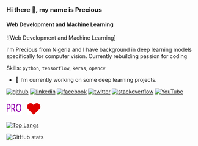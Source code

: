 ### Hi there 👋, my name is Precious
#### Web Development and Machine Learning
![Web Development and Machine Learning]

I'm Precious from Nigeria and I have background in deep learning models specifically for computer vision. Currently rebuilding passion for coding

Skills: ```python```, ```tensorflow```, ```keras```, ```opencv```

- 🔭 I’m currently working on some deep learning projects. 


[<img src='https://cdn.jsdelivr.net/npm/simple-icons@3.0.1/icons/github.svg' alt='github' height='40'>](https://github.com/softdude47)  [<img src='https://cdn.jsdelivr.net/npm/simple-icons@3.0.1/icons/linkedin.svg' alt='linkedin' height='40'>](https://www.linkedin.com/in/precious-godwin-56233b170/)  [<img src='https://cdn.jsdelivr.net/npm/simple-icons@3.0.1/icons/facebook.svg' alt='facebook' height='40'>](https://www.facebook.com/precious.godwin.739978)  [<img src='https://cdn.jsdelivr.net/npm/simple-icons@3.0.1/icons/twitter.svg' alt='twitter' height='40'>](https://twitter.com/softdude47)  [<img src='https://cdn.jsdelivr.net/npm/simple-icons@3.0.1/icons/stackoverflow.svg' alt='stackoverflow' height='40'>](https://stackoverflow.com/users/softdude47)  [<img src='https://cdn.jsdelivr.net/npm/simple-icons@3.0.1/icons/youtube.svg' alt='YouTube' height='40'>](https://www.youtube.com/channel/ssZ7J6dmay3C7UtdhaVxBg)  

<a href='https://github.com/pricing'><img src='https://raw.githubusercontent.com/acervenky/animated-github-badges/master/assets/pro.gif' width='40' height='40'></a> <a href='https://docs.github.com/en/github/supporting-the-open-source-community-with-github-sponsors'><img src='https://raw.githubusercontent.com/acervenky/animated-github-badges/master/assets/sponsorbadge.gif' width='35' height='35'></a> 

[![Top Langs](https://github-readme-stats.vercel.app/api/top-langs/?username=softdude47)](https://github.com/anuraghazra/github-readme-stats)

![GitHub stats](https://github-readme-stats.vercel.app/api?username=softdude47&show_icons=true)  

